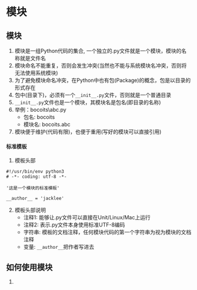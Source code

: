 # 模块
## 模块
1. 模块是一组Python代码的集合, 一个独立的.py文件就是一个模块，模块的名称就是文件名
2. 模块命名不能重复，否则会发生冲突(当然也不能与系统模块名冲突，否则将无法使用系统模块)
3. 为了避免模块命名冲突，在Python中也有包(Package)的概念，包是以目录的形式存在
4. 包中(目录下)，必须有一个`__init__.py`文件，否则就是一个普通目录
5. `__init__.py`文件也是一个模块，其模块名是包名(即目录的名称)
6. 举例：bocoits\abc.py
    - 包名: bocoits
    - 模块名: bocoits.abc
7. 模块便于维护(代码有限)，也便于重用(写好的模块可以直接引用)

#### 标准模板
1. 模板头部
```
#!/usr/bin/env python3
# -*- coding: utf-8 -*-

'这是一个模块的标准模板'

__author__ = 'jacklee'
```
2. 模板头部说明
    - 注释1: 能够让.py文件可以直接在Unit/Linux/Mac上运行
    - 注释2: 表示.py文件本身使用标准UTF-8编码
    - 字符串: 模板的文档注释，任何模块代码的第一个字符串为视为模块的文档注释
    - 变量: `__author__`把作者写进去

## 如何使用模块
1. 